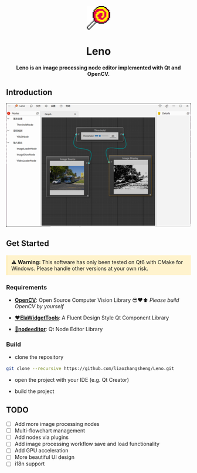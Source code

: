 <div align=center>
   <img width=64 src="./favicon.svg">

# Leno

**Leno is an image processing node editor implemented with Qt and OpenCV.**

</div>

## Introduction

<div align=center>
   <img src="./doc/images/screenshots1.png">
</div>

## Get Started

<div style="background-color: #fff3cd; border-left: 4px solid #ffeeba; padding: 10px; margin: 20px 0;">
  <strong>⚠️ Warning:</strong> This software has only been tested on Qt6 with CMake for Windows. Please handle other versions at your own risk.
</div>

### Requirements

+ [**OpenCV**](https://github.com/opencv/opencv): Open Source Computer Vision Library
  😎❤️⬆️ *Please build OpenCV by yourself*

+ [❤️**ElaWidgetTools**](https://github.com/Liniyous/ElaWidgetTools): A Fluent Design Style Qt Component Library
+ [🥰**nodeeditor**](https://github.com/paceholder/nodeeditor): Qt Node Editor Library

### Build

+ clone the repository

```bash
git clone --recursive https://github.com/liaozhangsheng/Leno.git
```

+ open the project with your IDE (e.g. Qt Creator)

+ build the project

## TODO

- [ ] Add more image processing nodes
- [ ] Multi-flowchart management
- [ ] Add nodes via plugins
- [ ] Add image processing workflow save and load functionality
- [ ] Add GPU acceleration
- [ ] More beautiful UI design
- [ ] i18n support
